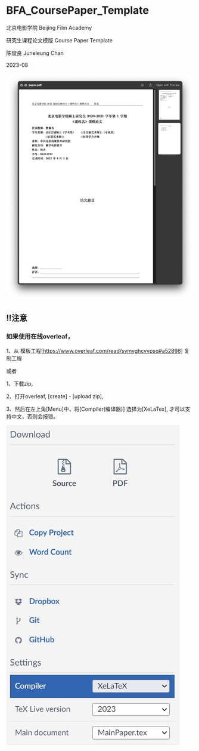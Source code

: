 # BFA_CoursePaper_Template

北京电影学院 Beijing Film Academy

研究生课程论文模版 Course Paper Template

陈俊良 Juneleung Chan

2023-08


![pdfScreenshot](/doc/pdfscreenshot.png)




## !!注意

###  如果使用在线overleaf，

1、从 模板工程[https://www.overleaf.com/read/symyghcvvpsq#a52898] 复制工程

或者

1、下载zip, 

2、打开overleaf, [create] - [upload zip], 

3、然后在左上角[Menu]中，将[Compiler(编译器)] 选择为[XeLaTex], 才可以支持中文，否则会报错。

![overleaf](/doc/overleaf.png)
